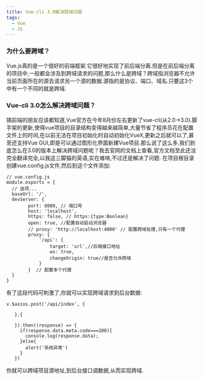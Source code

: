 ```yaml
---
title: Vue-cli 3.0解决跨域问题
tags:
  - Vue
  - JS
---
```


### 为什么要跨域？

  Vue.js真的是一个很好的前端框架.它很好地实现了前后端分离.但是在前后端分离的项目中,一般都会涉及到跨域请求的问题,那么什么是跨域？跨域指浏览器不允许当前页面所在的源去请求另一个源的数据.源指的是协议、端口、域名.只要这3个中有一个不同的就是跨域.  <!-- more -->

### Vue-cli 3.0怎么解决跨域问题？

  搞前端的朋友应该都知道,Vue官方在今年8月份左右更新了vue-cli(从2.0->3.0).脚手架的更新,使得vue项目的目录结构变得越来越简单,大量节省了程序员花在配置文件上的时间,在以前无法在项目初始化时自动初始化VueX,更新之后就可以了,甚至还支持Vue GUI,即是可以通过图形化界面新建Vue项目.那么说了这么多,我们到底怎么在3.0的版本上解决跨域问题呢？我去官网的文档上查看,官方文档至此还没完全翻译完全,以我这三脚猫的英语,实在难啃,不过还是解决了问题.
  在项目根目录创建vue.config.js文件,然后到这个文件添加:
  ``` JS
  // vue.config.js
  module.exports = {
    // 选项...
    baseUrl: '/',
    devServer: {
          port: 8080, // 端口号
          host: 'localhost',
          https: false, // https:{type:Boolean}
          open: true, //配置自动启动浏览器
          // proxy: 'http://localhost:4000' // 配置跨域处理,只有一个代理
          proxy: {
              '/api': {
                  target: 'url',//后端接口地址
                  ws: true,
                  changeOrigin: true//是否允许跨域
              }
          }  // 配置多个代理
    }
  }
  ```
  有了这段代码可刺激了,你就可以实现跨域请求到后台数据:
  ``` JS
  v.$axios.post('/api/index', {

     },{

     }).then((response) => {
       if(response.data.meta.code===200){
         console.log(response.data);
       }else{
         alert('系统异常')
       }
     })
  ```
  你就可以跨域项目源地址,到后台接口调数据,从而实现跨域.
